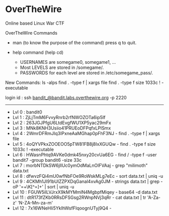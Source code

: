 # OverTheWire
Online based Linux War CTF

OverTheWire Commands 
- man <command> (to know the purpose of the command) press q to quit.
- help <X> command (help cd)

    * USERNAMES are somegame0, somegame1, ...
    * Most LEVELS are stored in /somegame/.
    * PASSWORDS for each level are stored in /etc/somegame_pass/.

New Commands:
ls -alps
find . -type f | xargs file
find . -type f size 1033c ! -executable

login id :
ssh bandit_@bandit.labs.overthewire.org -p 2220

****
- Lvl 0   : bandit0
- Lvl 1   : ZjLjTmM6FvvyRnrb2rfNWOZOTa6ip5If
- Lvl 2   : 263JGJPfgU6LtdEvgfWU1XP5yac29mFx
- Lvl 3   : MNk8KNH3Usiio41PRUEoDFPqfxLPlSmx
- Lvl 4   : 2WmrDFRmJIq3IPxneAaMGhap0pFhF3NJ  - find . -type f | xargs file
- Lvl 5   : 4oQYVPkxZOOEOO5pTW81FB8j8lxXGUQw  - find . -type f size 1033c ! -executable
- Lvl 6   : HWasnPhtq9AVKe0dmk45nxy20cvUa6EG  - find / -type f -user bandit7 -group bandit6 -size 33c
- Lvl 7   : morbNTDkSW6jIlUc0ymOdMaLnOlFVAaj  - grep "milimoth" data.txt
- Lvl 8   : dfwvzFQi4mU0wfNbFOe9RoWskMLg7eEc  - sort data.txt | uniq -u
- Lvl 9   : 4CKMh1JI91bUIZZPXDqGanal4xvAg0JM  - strings data.txt | grep -oP '=+\K[^=]+' | sort | uniq -u
- Lvl 10  : FGUW5ilLVJrxX9kMYMmlN4MgbpfMiqey  - base64 -d data.txt
- Lvl 11  : dtR173fZKb0RRsDFSGsg2RWnpNVj3qRr  - cat data.txt | tr 'A-Za-z' 'N-ZA-Mn-za-m'
- Lvl 12  : 7x16WNeHIi5YkIhWsfFIqoognUTyj9Q4  - 
